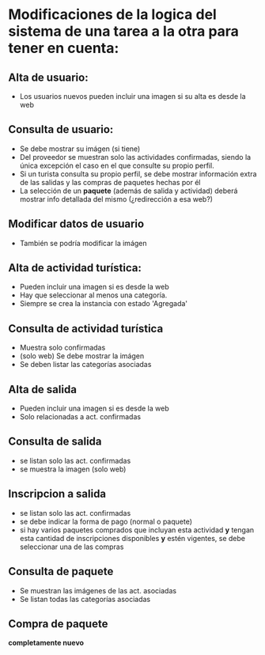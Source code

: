 # Modificaciones de la logica del sistema de una tarea a la otra para tener en cuenta:

## Alta de usuario:
- Los usuarios nuevos pueden incluir una imagen si su alta es desde la web

## Consulta de usuario:
- Se debe mostrar su imágen (si tiene)
- Del proveedor se muestran solo las actividades confirmadas, siendo la única excepción el caso en el que consulte su propio perfil.
- Si un turista consulta su propio perfil, se debe mostrar información extra de las salidas y las compras de paquetes hechas por él
- La selección de un **paquete** (además de salida y actividad) deberá mostrar info detallada del mismo (¿redirección a esa web?)

## Modificar datos de usuario
- También se podría modificar la imágen

## Alta de actividad turística:
- Pueden incluir una imagen si es desde la web
- Hay que seleccionar al menos una categoría.
- Siempre se crea la instancia con estado 'Agregada'

## Consulta de actividad turística
- Muestra solo confirmadas
- (solo web) Se debe mostrar la imágen
- Se deben listar las categorías asociadas

## Alta de salida
- Pueden incluir una imagen si es desde la web
- Solo relacionadas a act. confirmadas


## Consulta de salida
- se listan solo las act. confirmadas
- se muestra la imagen (solo web)

## Inscripcion a salida
- se listan solo las act. confirmadas
- se debe indicar la forma de pago (normal o paquete)
- si hay varios paquetes comprados que incluyan esta actividad **y** tengan esta cantidad de inscripciones disponibles **y** estén vigentes, se debe seleccionar una de las compras

## Consulta de paquete
- Se muestran las imágenes de las act. asociadas
- Se listan todas las categorías asociadas

## Compra de paquete
**completamente nuevo**

